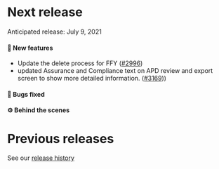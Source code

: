 # Next release

Anticipated release: July 9, 2021

#### 🚀 New features

- Update the delete process for FFY ([#2996])
- updated Assurance and Compliance text on APD review and export screen to show more detailed information. ([#3169]))

#### 🐛 Bugs fixed


#### ⚙️ Behind the scenes



# Previous releases

See our [release history](https://github.com/CMSgov/eAPD/releases)

[#2996]: https://github.com/CMSgov/eAPD/issues/2996
[#3169]: https://github.com/CMSgov/eAPD/issues/3169
